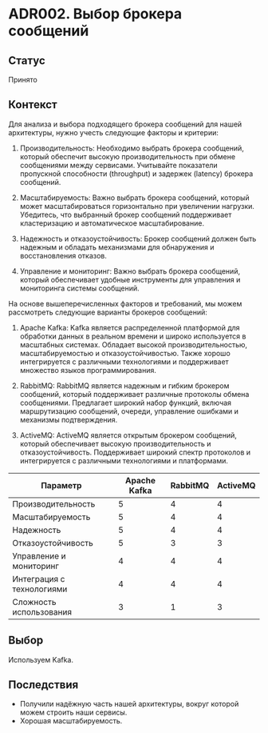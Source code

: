 # ADR002. Выбор брокера сообщений

## Статус

Принято

## Контекст

Для анализа и выбора подходящего брокера сообщений для нашей архитектуры, нужно учесть следующие факторы и критерии:

1. Производительность: Необходимо выбрать брокера сообщений, который обеспечит высокую производительность при обмене сообщениями между сервисами. Учитывайте показатели пропускной способности (throughput) и задержек (latency) брокера сообщений.

2. Масштабируемость: Важно выбрать брокера сообщений, который может масштабироваться горизонтально при увеличении нагрузки. Убедитесь, что выбранный брокер сообщений поддерживает кластеризацию и автоматическое масштабирование.

3. Надежность и отказоустойчивость: Брокер сообщений должен быть надежным и обладать механизмами для обнаружения и восстановления отказов.

4. Управление и мониторинг: Важно выбрать брокера сообщений, который обеспечивает удобные инструменты для управления и мониторинга системы сообщений.

На основе вышеперечисленных факторов и требований, мы можем рассмотреть следующие варианты брокеров сообщений:


1. Apache Kafka: Kafka является распределенной платформой для обработки данных в реальном времени и широко используется в масштабных системах. Обладает высокой производительностью, масштабируемостью и отказоустойчивостью. Также хорошо интегрируется с различными технологиями и поддерживает множество языков программирования.

2. RabbitMQ: RabbitMQ является надежным и гибким брокером сообщений, который поддерживает различные протоколы обмена сообщениями. Предлагает широкий набор функций, включая маршрутизацию сообщений, очереди, управление ошибками и механизмы подтверждения.

3. ActiveMQ: ActiveMQ является открытым брокером сообщений, который обеспечивает высокую производительность и отказоустойчивость. Поддерживает широкий спектр протоколов и интегрируется с различными технологиями и платформами.

| Параметр                  | Apache Kafka   | RabbitMQ      | ActiveMQ       |
|---------------------------|----------------|---------------|----------------|
| Производительность        | 5              | 4             | 4              |
| Масштабируемость          | 5              | 4             | 4              |
| Надежность                | 5              | 4             | 4              |
| Отказоустойчивость        | 5              | 3             | 3              |
| Управление и мониторинг   | 4              | 4             | 4              |
| Интеграция с технологиями | 4              | 4             | 4              |
| Сложность использования   | 3              | 1             | 3              |

## Выбор
Используем Kafka.

## Последствия
- Получили надёжную часть нашей архитектуры, вокруг которой можем строить наши сервисы.
- Хорошая масштабируемость.